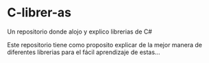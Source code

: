 # C-librer-as
Un repositorio donde alojo y explico librerias de C#

Este repositorio tiene como proposito explicar de la mejor manera de diferentes librerias
para el fácil aprendizaje de estas...
